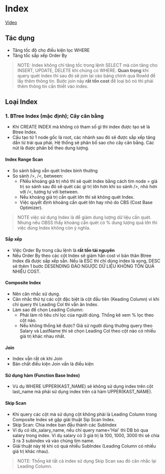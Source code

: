 # Index

[Video](https://wecommit.com.vn/courses/chuong-trinh-dao-tao-toi-uu-co-so-du-lieu-cao-cap/lesson/kien-thuc-nen-tang-phai-biet-01-dac-biet-quan-trong/)

## Tác dụng

- Tăng tốc độ cho điều kiện lọc WHERE
- Tăng tốc sắp xếp Order By

>NOTE: Index không chỉ tăng tốc trong lệnh SELECT mà còn tăng cho INSERT, UPDATE, DELETE khi chúng có WHERE.
>**Quan trọng** khi query quét index thì sau đó sẽ join lại vào bảng chính qua RowId để lấy thêm thông tin. Bước join này **rất tốn cost** để loại bỏ nó thì phải thêm thông tin cần thiết vào index.

## Loại Index

### 1. BTree Index (mặc định); Cây cân bằng

- Khi CREATE INDEX mà không có tham số gì thì index được tạo sẽ là Btree Index.
- Cấu tạo từ 1 node gốc là root, các nhánh sau đó sẽ được sắp xếp tăng dần từ trái qua phải. Hệ thống sẽ phân bố sao cho cây cân bằng. Các nút là được phân bố theo dung lượng.

#### Index Range Scan

- So sánh bằng vẫn quét Index bình thường
- So sánh />, /<, between:
  - FNếu khoảng giá trị nhỏ thì sẽ quét Index bằng cách tìm node = giá trị so sánh sau đó sẽ quét các gí trị lớn hơn khi so sánh />, nhỏ hơn với /<, tương tự với between.
  - Nếu khoảng giá trị cần quét lớn thì sẽ không quét Index.
  - Việc quyết định khoảng cần quét lớn hay nhỏ do CBS (Cost Base Optimizer).

>NOTE việc sử dụng Index là để giảm dung lượng dữ liệu cần quét. Nhưng nếu OBSS thấy khoảng cần quét có % dung lượng quá lớn thì việc dùng Index không còn ý nghĩa.

#### Sắp xếp

- Việc Order By trong câu lệnh là **rất tốn tài nguyên**
- Nếu Order By theo các cột Index sẽ giảm hẳn cost vì bản thân Btree Index đã được sắp xếp sẵn. Nếu là ESC thì chỉ dùng index là xong, DESC sẽ thêm 1 bước DESENDING ĐẢO NGƯỢC DỮ LIỆU KHÔNG TỐN QUÁ NHIỀU COST.

#### Composite Index

- Nên cân nhắc sử dụng.
- Cân nhắc thứ tự các cột đặc biệt là cột đầu tiên (Keading Column) vì khi chỉ query thì Leading Col thì vẫn ăn Index.
- Làm sao để chọn Leading Column:
  - Phải làm rõ tiêu chí lọc của người dùng. Thống kê xem % lọc theo cột nào.
  - Nếu không thống kê được? Giả sử người dùng thường query theo Salary và LastName thì sẽ chọn Leading Col theo cột nào có nhiều giá trị khác nhau nhất.

#### Join

- Index vẫn rất ok khi Join
- Bản chất điều kiện Join vấn là điều kiện

#### Sử dụng hàm (Function Base Index)

- Vú dụ WHERE UPPER(KAST_NAME) sẽ không sử dụng index trên cột last_name mà phải sử dụng index trên cả hàm UPPER(KAST_NAME).

#### Skip Scan

- Khi query các cột mà sử dụng cột không phải là Leading Column trong Composite Index sẽ gặp giải thuật Sip Scan Index.
- Skip Scan: Chia index ban đầu thành các SubIndex
- Ví dụ có idx_salary_name, nếu chỉ query name='Hai' thì DB bỏ qua salary trong index. Ví dụ salary có 3 giá trị là 100, 1000, 3000 thì sẽ chia 3 ra 3 subindex và vào chúng tìm name.
- Giải thuật này tệ khi có quá nhiều SubIndex (Leading Column có nhiều giá trị khác nhau).

>NOTE: Thống kê tất cả index sử dụng Skip Scan sau đó cân nhắc lại Leading Column.
